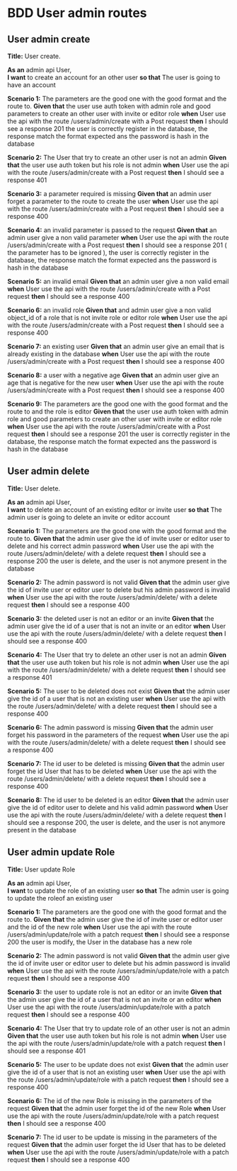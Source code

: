 # BDD User admin routes

## User admin create

**Title:** User create.  

**As an** admin api User,  
**I want** to create an account for an other user
**so that** The user is going to have an account

**Scenario 1:** The parameters are the good one with the good format and the route to.
**Given that** the user use auth token with admin role and good parameters to create an other user with invite or editor role
**when** User use the api with the route /users/admin/create with a Post request
**then** I should see a response 201 the user is correctly register in the database, the response match the format expected ans the password is hash in the database

**Scenario 2:** The User that try to create an other user is not an admin
**Given that** the user use auth token but his role is not admin
**when** User use the api with the route /users/admin/create with a Post request
**then** I should see a response 401

**Scenario 3:** a parameter required is missing
**Given that** an admin user forget a parameter to the route to create the user
**when** User use the api with the route /users/admin/create with a Post request
**then** I should see a response 400

**Scenario 4:** an invalid parameter is passed to the request
**Given that** an admin user give a non valid parameter
**when** User use the api with the route /users/admin/create with a Post request
**then** I should see a response 201 ( the parameter has to be ignored ), the user is correctly register in the database, the response match the format expected ans the password is hash in the database

**Scenario 5:** an invalid email
**Given that** an admin user give a non valid email
**when** User use the api with the route /users/admin/create with a Post request
**then** I should see a response 400

**Scenario 6:** an invalid role
**Given that** and admin user give a non valid object_id of a role that is not invite role or editor role
**when** User use the api with the route /users/admin/create with a Post request
**then** I should see a response 400

**Scenario 7:** an existing user 
**Given that** an admin user give an email that is already existing in the database
**when** User use the api with the route /users/admin/create with a Post request
**then** I should see a response 400

**Scenario 8:** a user with a negative age 
**Given that** an admin user give an age that is negative for the new user
**when** User use the api with the route /users/admin/create with a Post request
**then** I should see a response 400

**Scenario 9:** The parameters are the good one with the good format and the route to and the role is editor
**Given that** the user use auth token with admin role and good parameters to create an other user with invite or editor role
**when** User use the api with the route /users/admin/create with a Post request
**then** I should see a response 201 the user is correctly register in the database, the response match the format expected ans the password is hash in the database

## User admin delete

**Title:** User delete.  

**As an** admin api User,  
**I want** to delete an account of an existing editor or invite user
**so that** The admin user is going to delete an invite or editor account

**Scenario 1:** The parameters are the good one with the good format and the route to.
**Given that** the admin user give the id of invite user or editor user to delete and his correct admin password
**when** User use the api with the route /users/admin/delete/ with a delete request
**then** I should see a response 200 the user is delete, and the user is not anymore present in the database

**Scenario 2:** The admin password is not valid
**Given that** the admin user give the id of invite user or editor user to delete but his admin password is invalid
**when** User use the api with the route /users/admin/delete/ with a delete request
**then** I should see a response 400

**Scenario 3:** the deleted user is not an editor or an invite
**Given that** the admin user give the id of a user that is not an invite or an editor
**when** User use the api with the route /users/admin/delete/ with a delete request
**then** I should see a response 400

**Scenario 4:** The User that try to delete an other user is not an admin
**Given that** the user use auth token but his role is not admin
**when** User use the api with the route /users/admin/delete/ with a delete request
**then** I should see a response 401

**Scenario 5:** The user to be deleted does not exist
**Given that** the admin user give the id of a user that is not an existing user
**when** User use the api with the route /users/admin/delete/ with a delete request
**then** I should see a response 400

**Scenario 6:** The admin password is missing
**Given that** the admin user forget his password in the parameters of the request
**when** User use the api with the route /users/admin/delete/ with a delete request
**then** I should see a response 400

**Scenario 7:** The id user to be deleted is missing
**Given that** the admin user forget the id User that has to be deleted
**when** User use the api with the route /users/admin/delete/ with a delete request
**then** I should see a response 400

**Scenario 8:** The id user to be deleted is an editor
**Given that** the admin user give the id of editor user to delete and his valid admin password
**when** User use the api with the route /users/admin/delete/ with a delete request
**then** I should see a response 200, the user is delete, and the user is not anymore present in the database

## User admin update Role

**Title:** User update Role  

**As an** admin api User,  
**I want** to update the role of an existing user
**so that** The admin user is going to update the roleof an existing user

**Scenario 1:** The parameters are the good one with the good format and the route to.
**Given that** the admin user give the id of invite user or editor user and the id of the new role
**when** User use the api with the route /users/admin/update/role with a patch request
**then** I should see a response 200 the user is modify, the User in the database has a new role

**Scenario 2:** The admin password is not valid
**Given that** the admin user give the id of invite user or editor user to delete but his admin password is invalid
**when**  User use the api with the route /users/admin/update/role with a patch request
**then** I should see a response 400

**Scenario 3:** the user to update role is not an editor or an invite
**Given that** the admin user give the id of a user that is not an invite or an editor
**when** User use the api with the route /users/admin/update/role with a patch request
**then** I should see a response 400

**Scenario 4:** The User that try to update role of an other user is not an admin
**Given that** the user use auth token but his role is not admin
**when** User use the api with the route /users/admin/update/role with a patch request
**then** I should see a response 401

**Scenario 5:** The user to be update does not exist
**Given that** the admin user give the id of a user that is not an existing user
**when** User use the api with the route /users/admin/update/role with a patch request
**then** I should see a response 400

**Scenario 6:** The id of the new Role is missing in the parameters of the request
**Given that** the admin user forget the id of the new Role
**when** User use the api with the route /users/admin/update/role with a patch request
**then** I should see a response 400

**Scenario 7:** The id user to be update is missing in the parameters of the request
**Given that** the admin user forget the id User that has to be deleted
**when** User use the api with the route /users/admin/update/role with a patch request
**then** I should see a response 400